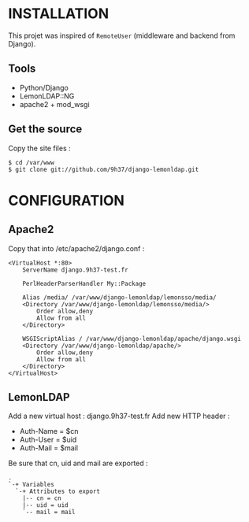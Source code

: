 # INSTALLATION

This projet was inspired of ``RemoteUser`` (middleware and backend from Django).

## Tools

* Python/Django
* LemonLDAP::NG
* apache2 + mod_wsgi

## Get the source

Copy the site files :

```
$ cd /var/www
$ git clone git://github.com/9h37/django-lemonldap.git
```

# CONFIGURATION

## Apache2

Copy that into /etc/apache2/django.conf :

```
<VirtualHost *:80>
	ServerName django.9h37-test.fr

	PerlHeaderParserHandler My::Package

	Alias /media/ /var/www/django-lemonldap/lemonsso/media/
	<Directory /var/www/django-lemonldap/lemonsso/media/>
		Order allow,deny
		Allow from all
	</Directory>

	WSGIScriptAlias / /var/www/django-lemonldap/apache/django.wsgi
	<Directory /var/www/django-lemonldap/apache/>
		Order allow,deny
		Allow from all
	</Directory>
</VirtualHost>
```

## LemonLDAP

Add a new virtual host : django.9h37-test.fr
Add new HTTP header :

* Auth-Name = $cn
* Auth-User = $uid
* Auth-Mail = $mail

Be sure that cn, uid and mail are exported :

```
.
`-+ Variables
  `-+ Attributes to export
    |-- cn = cn
    |-- uid = uid
    `-- mail = mail
```

